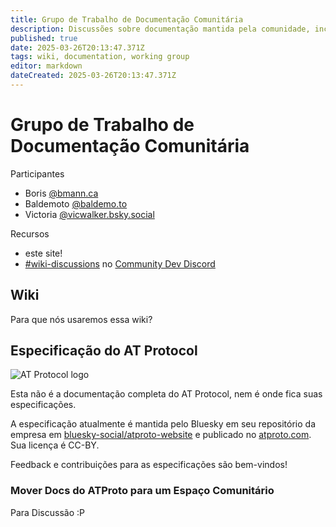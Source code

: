```yaml
---
title: Grupo de Trabalho de Documentação Comunitária
description: Discussões sobre documentação mantida pela comunidade, incluindo esta wiki
published: true
date: 2025-03-26T20:13:47.371Z
tags: wiki, documentation, working group
editor: markdown
dateCreated: 2025-03-26T20:13:47.371Z
---
```


# Grupo de Trabalho de Documentação Comunitária

Participantes
* Boris [@bmann.ca](https://bsky.app/profile/bmann.ca)
* Baldemoto [@baldemo.to](https://bsky.app/profile/baldemo.to)
* Victoria [@vicwalker.bsky.social](https://bsky.app/profile/vicwalker.bsky.social)

Recursos
* este site!
* [#wiki-discussions](https://discord.com/channels/1097580399187738645/1288609400432627816) no [Community Dev Discord](https://discord.atprotocol.dev)

## Wiki

Para que nós usaremos essa wiki?

## Especificação do AT Protocol

![AT Protocol logo](/assets/atprotocol.svg)

Esta não é a documentação completa do AT Protocol, nem é onde fica suas especificações.

A especificação atualmente é mantida pelo Bluesky em seu repositório da empresa em [bluesky-social/atproto-website](https://github.com/bluesky-social/atproto-website) e publicado no [atproto.com](https://atproto.com/). Sua licença é CC-BY.

Feedback e contribuições para as especificações são bem-vindos!

### Mover Docs do ATProto para um Espaço Comunitário

Para Discussão :P
